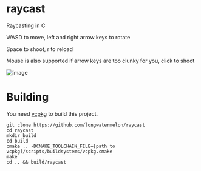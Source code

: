 # raycast
Raycasting in C

WASD to move, left and right arrow keys to rotate

Space to shoot, r to reload

Mouse is also supported if arrow keys are too clunky for you, click to shoot

![image](https://user-images.githubusercontent.com/73869536/134826217-95698ff2-2766-49fc-afc5-77347704a68b.png)

# Building

You need [vcpkg](https://github.com/microsoft/vcpkg) to build this project.

```
git clone https://github.com/longwatermelon/raycast
cd raycast
mkdir build
cd build
cmake .. -DCMAKE_TOOLCHAIN_FILE=[path to vcpkg]/scripts/buildsystems/vcpkg.cmake
make
cd .. && build/raycast
```

